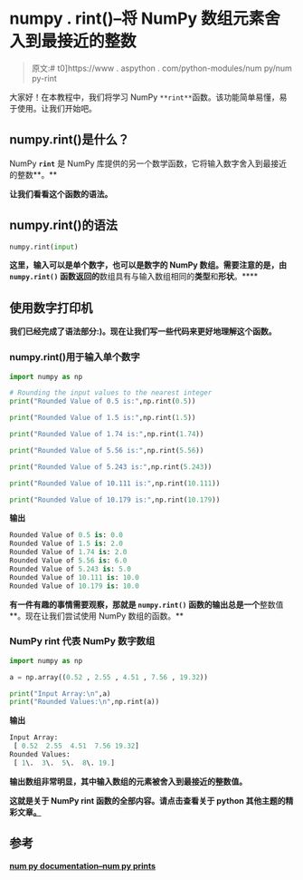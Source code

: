 # numpy . rint()–将 NumPy 数组元素舍入到最接近的整数

> 原文:# t0]https://www . aspython . com/python-modules/num py/num py-rint

大家好！在本教程中，我们将学习 NumPy `**rint**`函数。该功能简单易懂，易于使用。让我们开始吧。

## numpy.rint()是什么？

NumPy **`rint`** 是 NumPy 库提供的另一个数学函数，它将输入数字舍入到最接近的整数**。**

**让我们看看这个函数的语法。**

## **numpy.rint()的语法**

```py
numpy.rint(input) 
```

**这里，输入可以是单个数字，也可以是数字的 NumPy 数组。需要注意的是，由 **`numpy.rint()`** 函数返回的**数组具有与输入数组相同的**类型**和**形状**。****

## **使用数字打印机**

**我们已经完成了语法部分:)。现在让我们写一些代码来更好地理解这个函数。**

### **numpy.rint()用于输入单个数字**

```py
import numpy as np

# Rounding the input values to the nearest integer
print("Rounded Value of 0.5 is:",np.rint(0.5))

print("Rounded Value of 1.5 is:",np.rint(1.5))

print("Rounded Value of 1.74 is:",np.rint(1.74))

print("Rounded Value of 5.56 is:",np.rint(5.56))

print("Rounded Value of 5.243 is:",np.rint(5.243))

print("Rounded Value of 10.111 is:",np.rint(10.111))

print("Rounded Value of 10.179 is:",np.rint(10.179)) 
```

****输出****

```py
Rounded Value of 0.5 is: 0.0
Rounded Value of 1.5 is: 2.0
Rounded Value of 1.74 is: 2.0
Rounded Value of 5.56 is: 6.0
Rounded Value of 5.243 is: 5.0
Rounded Value of 10.111 is: 10.0
Rounded Value of 10.179 is: 10.0 
```

**有一件有趣的事情需要观察，那就是 **`numpy.rint()`** 函数的输出总是一个**整数值**。现在让我们尝试使用 NumPy 数组的函数。**

### **NumPy rint 代表 NumPy 数字数组**

```py
import numpy as np

a = np.array((0.52 , 2.55 , 4.51 , 7.56 , 19.32))

print("Input Array:\n",a)
print("Rounded Values:\n",np.rint(a)) 
```

****输出****

```py
Input Array:
 [ 0.52  2.55  4.51  7.56 19.32]
Rounded Values:
 [ 1\.  3\.  5\.  8\. 19.] 
```

**输出数组非常明显，其中输入数组的元素被舍入到最接近的整数值。**

**这就是关于 NumPy rint 函数的全部内容。请点击查看关于 python 其他主题的精彩文章[。](https://www.askpython.com/)**

## **参考**

**[num py documentation–num py prints](https://numpy.org/doc/stable/reference/generated/numpy.rint.html)**
